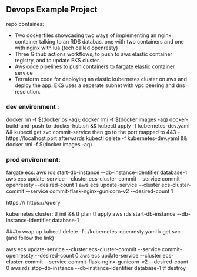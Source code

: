 
## Devops Example Project
repo containes:
- Two dockerfiles showcasing two ways of implementing an nginx container talking to an RDS databas. one with two containers and one with nginx with lua (tech called openresty)
- Three Github actions workflows, to push to aws elastic container registry, and to update EKS cluster.
- Aws code pipelines to push containers to fargate elastic container service
- Terraform code for deploying an elastic kubernetes cluster on aws and deploy the app. EKS uses a seperate subnet with vpc peering and dns resolution.


### dev environment :
docker rm -f $(docker ps -aq); docker rmi -f $(docker images -aq)
docker-build-and-push-to-docker-hub.sh && kubectl apply -f kubernetes-dev.yaml && kubectl get svc commit-service
then go to the port mapped to 443 - https://localhost:port
afterwards
kubectl delete -f kubernetes-dev.yaml && docker rmi -f $(docker images -aq)


### prod environment:
fargate ecs:
aws rds start-db-instance --db-instance-identifier database-1
aws ecs update-service --cluster ecs-cluster-commit --service commit-openressty --desired-count 1
aws ecs update-service --cluster ecs-cluster-commit --service commit-flask-nginx-gunicorn-v2 --desired-count 1

https://<ip>/
https://<ip>/query

kubernetes cluster:
tf init && tf plan
tf apply
aws rds start-db-instance --db-instance-identifier database-1


###to wrap up
kubectl delete -f ../kubernetes-openresty.yaml
k get svc (and follow the link)

aws ecs update-service --cluster ecs-cluster-commit --service commit-openressty --desired-count 0 
aws ecs update-service --cluster ecs-cluster-commit --service commit-flask-nginx-gunicorn-v2 --desired-count 0 
aws rds stop-db-instance --db-instance-identifier database-1 
tf destroy

